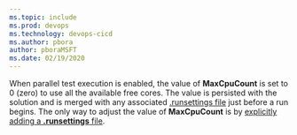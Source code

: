 ```yaml
---
ms.topic: include
ms.prod: devops
ms.technology: devops-cicd
ms.author: pbora
author: pboraMSFT
ms.date: 02/19/2020
---
```


When parallel test execution is enabled, the value of **MaxCpuCount** is set to 0 (zero) to use all the available free cores.
The value is persisted with the solution and is merged with any associated [.runsettings file](https://docs.microsoft.com/visualstudio/test/configure-unit-tests-by-using-a-dot-runsettings-file)
just before a run begins. The only way to adjust the value of **MaxCpuCount** is by [explicitly adding a **.runsettings** file](#runsettings).

